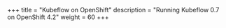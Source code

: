 +++
title = "Kubeflow on OpenShift"
description = "Running Kubeflow 0.7 on OpenShift 4.2"
weight = 60
+++
